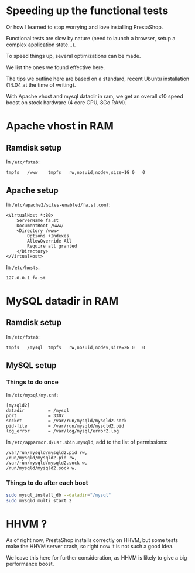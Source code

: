 Speeding up the functional tests
=============================

Or how I learned to stop worrying and love installing PrestaShop.

Functional tests are slow by nature (need to launch a browser, setup a complex application state...).

To speed things up, several optimizations can be made.

We list the ones we found effective here.

The tips we outline here are based on a standard, recent Ubuntu installation (14.04 at the time of writing).

With Apache vhost and mysql datadir in ram, we get an overall x10 speed boost on stock hardware (4 core CPU, 8Go RAM).

# Apache vhost in RAM

## Ramdisk setup

In `/etc/fstab`:

```
tmpfs	/www	tmpfs	rw,nosuid,nodev,size=1G	0	0
```

## Apache setup

In `/etc/apache2/sites-enabled/fa.st.conf`:

```
<VirtualHost *:80>
	ServerName fa.st
	DocumentRoot /www/
	<Directory /www>
		Options +Indexes	
		AllowOverride All
		Require all granted
	</Directory>
</VirtualHost>
```

In `/etc/hosts`:

```
127.0.0.1 fa.st
```

# MySQL datadir in RAM

## Ramdisk setup

In `/etc/fstab`:
```
tmpfs	/mysql	tmpfs	rw,nosuid,nodev,size=2G	0	0
```

## MySQL setup

### Things to do once

In `/etc/mysql/my.cnf`:

```
[mysqld2]
datadir			= /mysql
port			= 3307
socket			= /var/run/mysqld/mysqld2.sock
pid-file		= /var/run/mysqld/mysqld2.pid
log_error		= /var/log/mysql/error2.log
```

In `/etc/apparmor.d/usr.sbin.mysqld`, add to the list of permissions:

```
/var/run/mysqld/mysqld2.pid rw,
/run/mysqld/mysqld2.pid rw,
/var/run/mysqld/mysqld2.sock w,
/run/mysqld/mysqld2.sock w,
```

### Things to do after each boot

```bash
sudo mysql_install_db --datadir="/mysql"
sudo mysqld_multi start 2
```

# HHVM ?

As of right now, PrestaShop installs correctly on HHVM, but some tests make the HHVM server crash, so right now it is not such a good idea.

We leave this here for further consideration, as HHVM is likely to give a big performance boost.